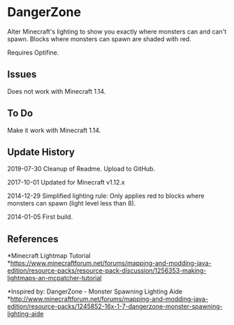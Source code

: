 # DangerZone

Alter Minecraft's lighting to show you exactly where monsters can and can't spawn. Blocks where monsters can spawn are shaded with red.

Requires Optifine.

## Issues
Does not work with Minecraft 1.14.

## To Do
Make it work with Minecraft 1.14.

## Update History

2019-07-30
Cleanup of Readme.
Upload to GitHub.

2017-10-01
Updated for Minecraft v1.12.x

2014-12-29
Simplified lighting rule: Only applies red to blocks where monsters can spawn (light level less than 8).

2014-01-05
First build.


## References

*Minecraft Lightmap Tutorial
    *https://www.minecraftforum.net/forums/mapping-and-modding-java-edition/resource-packs/resource-pack-discussion/1256353-making-lightmaps-an-mcpatcher-tutorial

*Inspired by: DangerZone - Monster Spawning Lighting Aide
    *http://www.minecraftforum.net/forums/mapping-and-modding-java-edition/resource-packs/1245852-16x-1-7-dangerzone-monster-spawning-lighting-aide
